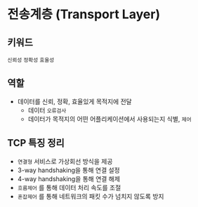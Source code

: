 # 전송계층 (Transport Layer)

## 키워드

`신뢰성` `정확성` `효울성`

## 역할

- 데이터를 신뢰, 정확, 효율있게 목적지에 전달
  - 데이터 `오류검사`
  - 데이터가 목적지의 어떤 어플리케이션에서 사용되는지 식별, `제어`

## TCP 특징 정리

- `연결형` 서비스로 가상회선 방식을 제공
- 3-way handshaking을 통해 연결 설정
- 4-way handshaking을 통해 연결 해제
- `흐름제어` 를 통해 데이터 처리 속도를 조절
- `혼잡제어` 를 통해 네트워크의 패킷 수가 넘치지 않도록 방지
